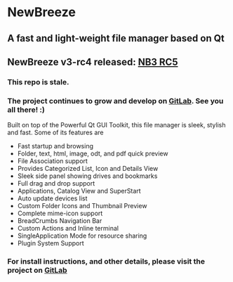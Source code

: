 # NewBreeze
## A fast and light-weight file manager based on Qt

## NewBreeze v3-rc4 released: [NB3 RC5](https://gitlab.com/marcusbritanicus/NewBreeze/tags/v3-rc5)

### This repo is stale. 
### The project continues to grow and develop on [GitLab](https://gitlab.com/marcusbritanicus/NewBreeze). See you all there! :)

Built on top of the Powerful Qt GUI Toolkit, this file manager is sleek, stylish and fast.
Some of its features are

* Fast startup and browsing
* Folder, text, html, image, odt, and pdf quick preview
* File Association support
* Provides Categorized List, Icon and Details View
* Sleek side panel showing drives and bookmarks
* Full drag and drop support
* Applications, Catalog View and SuperStart
* Auto update devices list
* Custom Folder Icons and Thumbnail Preview
* Complete mime-icon support
* BreadCrumbs Navigation Bar
* Custom Actions and Inline terminal
* SingleApplication Mode for resource sharing
* Plugin System Support

### For install instructions, and other details, please visit the project on [GitLab](https://gitlab.com/marcusbritanicus/NewBreeze)
